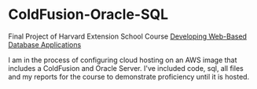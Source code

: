 # ColdFusion-Oracle-SQL
Final Project of Harvard Extension School Course <a href="https://canvas.harvard.edu/courses/4298/assignments/syllabus">Developing Web-Based Database Applications</a> 

I am in the process of configuring cloud hosting on an AWS image that includes a ColdFusion and Oracle Server. I've included code, sql, all files and my reports for the course to demonstrate proficiency until it is hosted.
